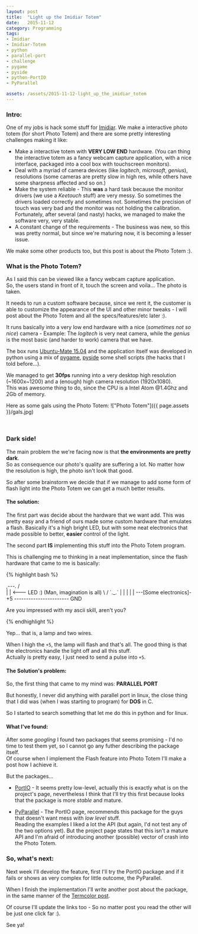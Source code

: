 ```yaml
---
layout: post
title:  "Light up the Imidiar Totem"
date:   2015-11-12
category: Programming
tags: 
- Imidiar
- Imidiar-Totem
- python
- parallel-port
- challenge
- pygame
- pyside
- python-PortIO
- PyParallel

assets: /assets/2015-11-12-light_up_the_imidiar_totem
---
```


### Intro:

One of my jobs is hack some stuff for [Imidiar]("http://www.imidiar.com.br"). 
We make a interactive photo totem (for short Photo Totem) and there are some 
pretty interesting challenges making it like:

* Make a interactive totem with **VERY LOW END** hardware.
(You can thing the interactive totem as a fancy webcam capture application, 
with a nice interface, packaged into a cool box with touchscreen monitors).
* Deal with a myriad of camera devices (like _logitech_, _microsoft_, _genius_), 
resolutions (some cameras are pretty slow in high res, while others have some 
sharpness affected and so on.)
* Make the system reliable - This __was__ a hard task because the monitor drivers
(we use a _Keetouch_ stuff) are very messy. So sometimes the drivers loaded correctly
and sometimes not. Sometimes the precision of touch was very bad and the monitor
was not holding the calibration.   
Fortunately, after several (and nasty) hacks, we managed to make the software very,
very stable.
* A constant change of the requirements - The business was new, so this was pretty
normal, but since we're maturing now, it is becoming a lesser issue.

We make some other products too, but this post is about the Photo Totem :).


<!-- ####################################################################### -->

### What is the Photo Totem?

As I said this can be viewed like a fancy webcam capture application.   
So, the users stand in front of it, touch the screen and voila... The photo is 
taken.

It needs to run a custom software because, since we rent it, the customer is 
able to customize the appearance of the UI and other minor tweaks - I will post
about the Photo Totem and all the specs/features/etc later :).

It runs basically into a very low end hardware with a nice (_sometimes not so nice_) 
camera - Example: The _logitech_ is very neat camera, while the _genius_ is the most
basic (and harder to work) camera that we have.

The box runs [Ubuntu-Mate 15.04](https://ubuntu-mate.org/
) 
and the application itself was developed in 
python using a mix of 
[pygame](http://www.pygame.org/news.html), 
[pyside](https://pypi.python.org/pypi/PySide) 
some shell scripts (the hacks 
that I told before...).

We managed to get __30fps__ running into a very desktop high resolution (~1600x~1200)
and a (enough) high camera resolution (1920x1080).     
This was awesome thing to do, since the CPU is a Intel Atom @1.4Ghz and 2Gb of memory.

Here as some gals using the Photo Totem:
!["Photo Totem"]({{ page.assets }}/gals.jpg)

<!-- ####################################################################### -->
<br>

### Dark side!

The main problem the we're facing now is that __the environments are pretty dark__.   
So as consequence our photo's quality are suffering a lot. No matter how the 
resolution is high, the photo isn't look that good.

So after some brainstorm we decide that if we manage to add some form of flash light
into the Photo Totem we can get a much better results.

#### The solution: 

The first part was decide about the hardware that we want add. This was pretty easy
and a friend of ours made some custom hardware that emulates a flash. Basically 
it's a high bright LED, but with some neat electronics that made possible to better,
__easier__ control of the light. 

The second part __IS__ implementing this stuff into the Photo Totem program.

This is challenging me to thinking in a neat implementation, since the flash 
hardware that came to me is basically:

{% highlight bash %}

 ,---.
/     \
|     | <--- LED :) (Man, imagination is all)
\     /
 `._.´
  | |
  | |
  | ---[Some electronics]- +5
  ----------------------- GND

Are you impressed with my ascii skill, aren't you?

{% endhighlight %}

Yep... that is, a lamp and two wires.    

When I high the ```+5```, the lamp will flash and that's all. The good thing 
is that the electronics handle the light off and all this stuff.   
Actually is pretty easy, I just need to send a pulse into ```+5```.

#### The Solution's problem:

So, the first thing that came to my mind was: __PARALLEL PORT__

But honestly, I never did anything with parallel port in linux, the close thing
that I did was (when I was starting to program) for __DOS__ in C.

So I started to search something that let me do this in python and for linux.  

#### What I've found:

After some _googling_ I found two packages that seems promising - I'd no time 
to test them yet, so I cannot go any futher describing the package itself.   
Of course when I implement the Flash feature into Photo Totem I'll make a 
post how I achieve it. 

But the packages...

* [PortIO](http://portio.inrim.it/) - It seems pretty low-level, actually this 
is exactly what is on the project's page, nevertheless I think that I'll try 
this first because looks that the package is more _stable_ and mature.

* [PyParallel](https://github.com/pyserial/pyparallel) - The PortIO page, recommends
this package for the guys that doesn't want mess with _low level_ stuff.   
Reading the examples I liked a lot the API (but again, I'd not test any of the 
two options yet). But the project page states that this isn't a mature API and
I'm afraid of introducing another (possible) vector of crash into the Photo Totem.


<!-- ####################################################################### -->

### So, what's next:

Next week I'll develop the feature, first I'll try the PortIO package and if 
it fails or shows as very complex for little outcome, the PyParallel. 

When I finish the implementation I'll write another post about the package, 
in the same manner of the 
[Termcolor post](https://n2omatt.github.io/programming/2015/11/08/python-package-termcolor.html).

Of course I'll update the links too - So no matter post you read the other 
will be just one click far :).

See ya!

